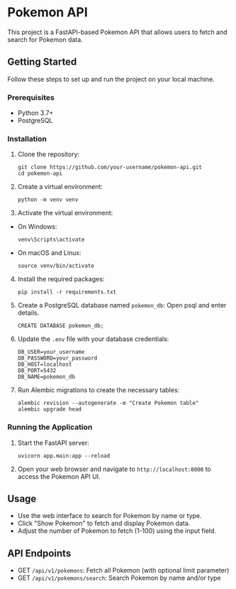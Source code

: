 # Pokemon API

This project is a FastAPI-based Pokemon API that allows users to fetch and search for Pokemon data.

## Getting Started

Follow these steps to set up and run the project on your local machine.

### Prerequisites

- Python 3.7+
- PostgreSQL

### Installation

1. Clone the repository:
   ```
   git clone https://github.com/your-username/pokemon-api.git
   cd pokemon-api
3. Create a virtual environment:
   ```
   python -m venv venv
5. Activate the virtual environment:
- On Windows:
  ```
  venv\Scripts\activate
  ```
- On macOS and Linux:
  ```
  source venv/bin/activate
  ```

4. Install the required packages:
   ```
   pip install -r requirements.txt
6. Create a PostgreSQL database named `pokemon_db`:
   Open psql and enter details.
   ```
   CREATE DATABASE pokemon_db;
8. Update the `.env` file with your database credentials:
   ```
   DB_USER=your_username
   DB_PASSWORD=your_password
   DB_HOST=localhost
   DB_PORT=5432
   DB_NAME=pokemon_db
10. Run Alembic migrations to create the necessary tables:
    ```
    alembic revision --autogenerate -m "Create Pokemon table"
    alembic upgrade head

### Running the Application

1. Start the FastAPI server:
   ```
   uvicorn app.main:app --reload
3. Open your web browser and navigate to `http://localhost:8000` to access the Pokemon API UI.

## Usage

- Use the web interface to search for Pokemon by name or type.
- Click "Show Pokemon" to fetch and display Pokemon data.
- Adjust the number of Pokemon to fetch (1-100) using the input field.

## API Endpoints

- GET `/api/v1/pokemons`: Fetch all Pokemon (with optional limit parameter)
- GET `/api/v1/pokemons/search`: Search Pokemon by name and/or type
